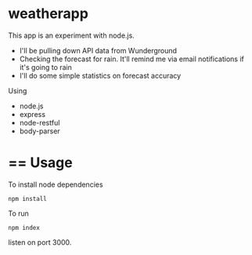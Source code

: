 # weatherapp
This app is an experiment with node.js. 
- I'll be pulling down API data from Wunderground 
- Checking the forecast for rain. It'll remind me via email notifications if it's going to rain
- I'll do some simple statistics on forecast accuracy

Using 
- node.js
- express
- node-restful
- body-parser 

==
Usage
==
To install node dependencies

```npm install```

To run

```npm index```

listen on port 3000. 



